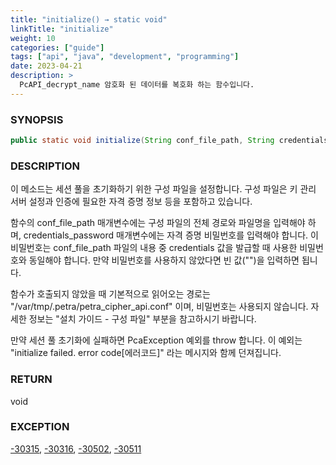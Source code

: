 ```yaml
---
title: "initialize() → static void"
linkTitle: "initialize"
weight: 10
categories: ["guide"]
tags: ["api", "java", "development", "programming"]
date: 2023-04-21
description: >
  PcAPI_decrypt_name 암호화 된 데이터를 복호화 하는 함수입니다. 
---
```


### SYNOPSIS
```java
public static void initialize(String conf_file_path, String credentials_password) throws PcaException
```


### DESCRIPTION
이 메소드는 세션 풀을 초기화하기 위한 구성 파일을 설정합니다. 구성 파일은 키 관리 서버 설정과 인증에 필요한 자격 증명 정보 등을 포함하고 있습니다.

함수의 conf_file_path 매개변수에는 구성 파일의 전체 경로와 파일명을 입력해야 하며, credentials_password 매개변수에는 자격 증명 비밀번호를 입력해야 합니다. 이 비밀번호는 conf_file_path 파일의 내용 중 credentials 값을 발급할 때 사용한 비밀번호와 동일해야 합니다. 만약 비밀번호를 사용하지 않았다면 빈 값("")을 입력하면 됩니다.

함수가 호출되지 않았을 때 기본적으로 읽어오는 경로는 "/var/tmp/.petra/petra_cipher_api.conf" 이며, 비밀번호는 사용되지 않습니다.
자세한 정보는 "설치 가이드 - 구성 파일" 부분을 참고하시기 바랍니다.

만약 세션 풀 초기화에 실패하면 PcaException 예외를 throw 합니다. 이 예외는 "initialize failed. error code[에러코드]" 라는 메시지와 함께 던져집니다.

### RETURN
void

### EXCEPTION
[-30315](../../../error-codes/#-30315), [-30316](../../../error-codes/#-30316), [-30502](../../../error-codes/#-30502), [-30511](../../../error-codes/#-30511)


